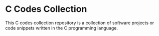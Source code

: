 
# C Codes Collection

This C codes collection repository is a collection of software projects or code snippets written in the C programming language.



